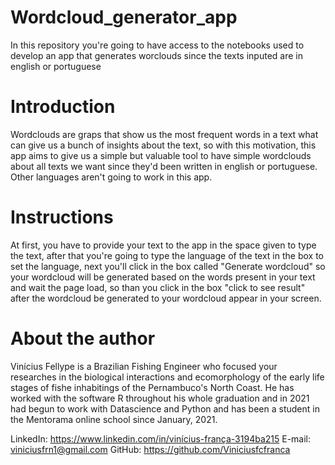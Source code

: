 # Wordcloud_generator_app
In this repository you're going to have access to the notebooks used to develop an app that generates worclouds since the texts inputed are in english or portuguese


# Introduction
Wordclouds are graps that show us the most frequent words in a text what can give us a bunch of insights about the text, so with this motivation, this app aims to give us a simple
but valuable tool to have simple wordclouds about all texts we want since they'd been written in english or portuguese. Other languages aren't going to work in this app.

# Instructions
At first, you have to provide your text to the app in the space given to type the text, after that you're going to type the language of the text in the box to set the language,
next you'll click in the box called "Generate wordcloud" so your wordcloud will be generated based on the words present in your text and wait the page load, so than you click 
in the box "click to see result" after the wordcloud be generated to your wordcloud appear in your screen.

# About the author
Vinícius Fellype is a Brazilian Fishing Engineer who focused your researches in the biological interactions and ecomorphology of the early life stages of fishe inhabitings of the 
Pernambuco's North Coast. He has worked with the software R throughout his whole graduation and in 2021 had begun to work with Datascience and Python and has been a student in the
Mentorama online school since January, 2021.

LinkedIn: https://www.linkedin.com/in/vinícius-frança-3194ba215 E-mail: viniciusfrn1@gmail.com GitHub: https://github.com/Viniciusfcfranca


